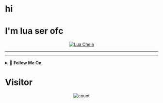 # hi 
# I'm lua ser ofc
<p align="center">
  <a href="https://github.com/xxirfanx">
    <img src="https://telegra.ph/file/fc7de11526088f5ece27e.jpg" alt="Lua Cheia">
  </a>

---------
---------

<details>
    <summary> 🌟 <b>Follow Me On</b></summary><br/>
<p align="center">
  <a href="https://www.instagram.com/luaser.ofc"><img src="https://img.shields.io/badge/Instagram-E4405F?style=for-the-badge&logo=instagram&logoColor=white" /></a>
</p>

<p align="center">
  <a href="https://wa.me/62852251421638"><img src="https://img.shields.io/badge/WhatsApp-25D366?style=for-the-badge&logo=whatsapp&logoColor=white" /></a>
</p>

<p align="center">
  <a href="https://github.com/xxirfanx"><img src="https://img.shields.io/badge/Github-FFF?style=for-the-badge&logo=Github&logoColor=000000&link=https://github.com/xxirfanx" /></a>
</p>

</details>

# Visitor 
<p align="center">
<img align="center" alt="count" src="https://count.getloli.com/get/@:xxirfanx?theme=rule34">
</p>


